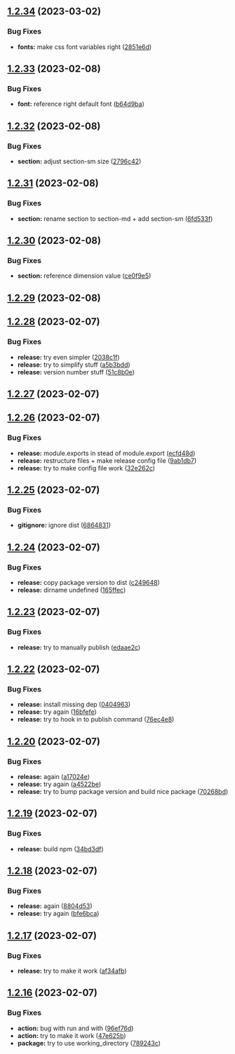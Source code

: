 ## [1.2.34](https://github.com/manyone-cph/sampension-tokens/compare/v1.2.33...v1.2.34) (2023-03-02)


### Bug Fixes

* **fonts:** make css font variables right ([2851e6d](https://github.com/manyone-cph/sampension-tokens/commit/2851e6dc2ab434a610a68ec838e8b3e60ff26737))

## [1.2.33](https://github.com/manyone-cph/sampension-tokens/compare/v1.2.32...v1.2.33) (2023-02-08)


### Bug Fixes

* **font:** reference right default font ([b64d9ba](https://github.com/manyone-cph/sampension-tokens/commit/b64d9ba64414859ac318321cc00eaefcbd0c5b6f))

## [1.2.32](https://github.com/manyone-cph/sampension-tokens/compare/v1.2.31...v1.2.32) (2023-02-08)


### Bug Fixes

* **section:** adjust section-sm size ([2796c42](https://github.com/manyone-cph/sampension-tokens/commit/2796c42fff0c3fc2c4c5b2945703205094150e94))

## [1.2.31](https://github.com/manyone-cph/sampension-tokens/compare/v1.2.30...v1.2.31) (2023-02-08)


### Bug Fixes

* **section:** rename section to section-md + add section-sm ([6fd533f](https://github.com/manyone-cph/sampension-tokens/commit/6fd533f23cd6118094e97b464820969d69db5dd2))

## [1.2.30](https://github.com/manyone-cph/sampension-tokens/compare/v1.2.29...v1.2.30) (2023-02-08)


### Bug Fixes

* **section:** reference dimension value ([ce0f9e5](https://github.com/manyone-cph/sampension-tokens/commit/ce0f9e5e4b98c0b71c359b656b8a89de586d06a5))

## [1.2.29](https://github.com/manyone-cph/sampension-tokens/compare/v1.2.28...v1.2.29) (2023-02-08)

## [1.2.28](https://github.com/manyone-cph/sampension-tokens/compare/v1.2.27...v1.2.28) (2023-02-07)


### Bug Fixes

* **release:** try even simpler ([2038c1f](https://github.com/manyone-cph/sampension-tokens/commit/2038c1f38c060fffbff8764fb3655876b076b93e))
* **release:** try to simplify stuff ([a5b3bdd](https://github.com/manyone-cph/sampension-tokens/commit/a5b3bddbc8a7253f5ffeb920c25121b47d12bcda))
* **release:** version number stuff ([51c8b0e](https://github.com/manyone-cph/sampension-tokens/commit/51c8b0e4750606973a1eb4c20619c7efa5bbb253))

## [1.2.27](https://github.com/manyone-cph/sampension-tokens/compare/v1.2.26...v1.2.27) (2023-02-07)

## [1.2.26](https://github.com/manyone-cph/sampension-tokens/compare/v1.2.25...v1.2.26) (2023-02-07)


### Bug Fixes

* **release:** module.exports in stead of module.export ([ecfd48d](https://github.com/manyone-cph/sampension-tokens/commit/ecfd48d27cfb404cc270d02cfb5b55ec53d1fe29))
* **release:** restructure files + make release config file ([9ab1db7](https://github.com/manyone-cph/sampension-tokens/commit/9ab1db750b735b3bc2e3ecdde8a0bbf0d48f85a5))
* **release:** try to make config file work ([32e262c](https://github.com/manyone-cph/sampension-tokens/commit/32e262cbd93b2eb07b84af0c97013ef824c16d15))

## [1.2.25](https://github.com/manyone-cph/sampension-tokens/compare/v1.2.24...v1.2.25) (2023-02-07)


### Bug Fixes

* **gitignore:** ignore dist ([6864831](https://github.com/manyone-cph/sampension-tokens/commit/686483102cf2e303402e3a29a08e3b7bef2818d1))

## [1.2.24](https://github.com/manyone-cph/sampension-tokens/compare/v1.2.23...v1.2.24) (2023-02-07)


### Bug Fixes

* **release:** copy package version to dist ([c249648](https://github.com/manyone-cph/sampension-tokens/commit/c249648a2e8e47d444241cf4b5a48b29c04dd861))
* **release:** dirname undefined ([165ffec](https://github.com/manyone-cph/sampension-tokens/commit/165ffece804e78c87e3458978bec50400a11ae95))

## [1.2.23](https://github.com/manyone-cph/sampension-tokens/compare/v1.2.22...v1.2.23) (2023-02-07)


### Bug Fixes

* **release:** try to manually publish ([edaae2c](https://github.com/manyone-cph/sampension-tokens/commit/edaae2c0b7e0715bcf2fd0fa363daf88b8de60dc))

## [1.2.22](https://github.com/manyone-cph/sampension-tokens/compare/v1.2.21...v1.2.22) (2023-02-07)


### Bug Fixes

* **release:** install missing dep ([0404963](https://github.com/manyone-cph/sampension-tokens/commit/04049638d2c3172049eb90ad6834ae8af004e30b))
* **release:** try again ([16bfefe](https://github.com/manyone-cph/sampension-tokens/commit/16bfefe7ad155ee115cd3a380f43845978d48709))
* **release:** try to hook in to publish command ([76ec4e8](https://github.com/manyone-cph/sampension-tokens/commit/76ec4e8db954e46a9d4e3f4ad882d9542527e697))

## [1.2.20](https://github.com/manyone-cph/sampension-tokens/compare/v1.2.19...v1.2.20) (2023-02-07)


### Bug Fixes

* **release:** again ([a17024e](https://github.com/manyone-cph/sampension-tokens/commit/a17024e10049b15bdc936451b80a4cf4226e12a0))
* **release:** try again ([a4522be](https://github.com/manyone-cph/sampension-tokens/commit/a4522beb40394cb752367b86dc5704395109a329))
* **release:** try to bump package version and build nice package ([70268bd](https://github.com/manyone-cph/sampension-tokens/commit/70268bd7fbd3cf070009e765c29a6fb08e55a195))

## [1.2.19](https://github.com/manyone-cph/sampension-tokens/compare/v1.2.18...v1.2.19) (2023-02-07)


### Bug Fixes

* **release:** build npm ([34bd3df](https://github.com/manyone-cph/sampension-tokens/commit/34bd3dffb0b78bd30289d918c191df20b1ed2ea1))

## [1.2.18](https://github.com/manyone-cph/sampension-tokens/compare/v1.2.17...v1.2.18) (2023-02-07)


### Bug Fixes

* **release:** again ([8804d53](https://github.com/manyone-cph/sampension-tokens/commit/8804d535e2f1b050a7e9ade7ac53187ca4d5a13a))
* **release:** try again ([bfe6bca](https://github.com/manyone-cph/sampension-tokens/commit/bfe6bcafebf166a1f43d63d5da2ce4eb89897d1f))

## [1.2.17](https://github.com/manyone-cph/sampension-tokens/compare/v1.2.16...v1.2.17) (2023-02-07)


### Bug Fixes

* **release:** try to make it work ([af34afb](https://github.com/manyone-cph/sampension-tokens/commit/af34afba7b08c3d285e2897fba4a5ce9fbc01ef5))

## [1.2.16](https://github.com/manyone-cph/sampension-tokens/compare/v1.2.15...v1.2.16) (2023-02-07)


### Bug Fixes

* **action:** bug with run and with ([96ef76d](https://github.com/manyone-cph/sampension-tokens/commit/96ef76d99f0ca1841b2808538a1108113135d4ba))
* **action:** try to make it work ([47e625b](https://github.com/manyone-cph/sampension-tokens/commit/47e625be2b69d1de23202acdb1897064626762eb))
* **package:** try to use working_directory ([789243c](https://github.com/manyone-cph/sampension-tokens/commit/789243c4795468d31e7f536ae555ba772ff08847))
